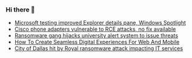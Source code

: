 ### Hi there 👋

<!--START_SECTION:feed-->
* [Microsoft testing improved Explorer details pane, Windows Spotlight](https://www.bleepingcomputer.com/news/microsoft/microsoft-testing-improved-explorer-details-pane-windows-spotlight/)
* [Cisco phone adapters vulnerable to RCE attacks, no fix available](https://www.bleepingcomputer.com/news/security/cisco-phone-adapters-vulnerable-to-rce-attacks-no-fix-available/)
* [Ransomware gang hijacks university alert system to issue threats](https://www.bleepingcomputer.com/news/security/ransomware-gang-hijacks-university-alert-system-to-issue-threats/)
* [How To Create Seamless Digital Experiences For Web And Mobile](https://www.bleepingcomputer.com/news/security/how-to-create-seamless-digital-experiences-for-web-and-mobile/)
* [City of Dallas hit by Royal ransomware attack impacting IT services](https://www.bleepingcomputer.com/news/security/city-of-dallas-hit-by-royal-ransomware-attack-impacting-it-services/)
<!--END_SECTION:feed-->

<!--
**frankenk/frankenk** is a ✨ _special_ ✨ repository because its `README.md` (this file) appears on your GitHub profile.

Here are some ideas to get you started:

- 🔭 I’m currently working on ...
- 🌱 I’m currently learning ...
- 👯 I’m looking to collaborate on ...
- 🤔 I’m looking for help with ...
- 💬 Ask me about ...
- 📫 How to reach me: ...
- 😄 Pronouns: ...
- ⚡ Fun fact: ...
-->



